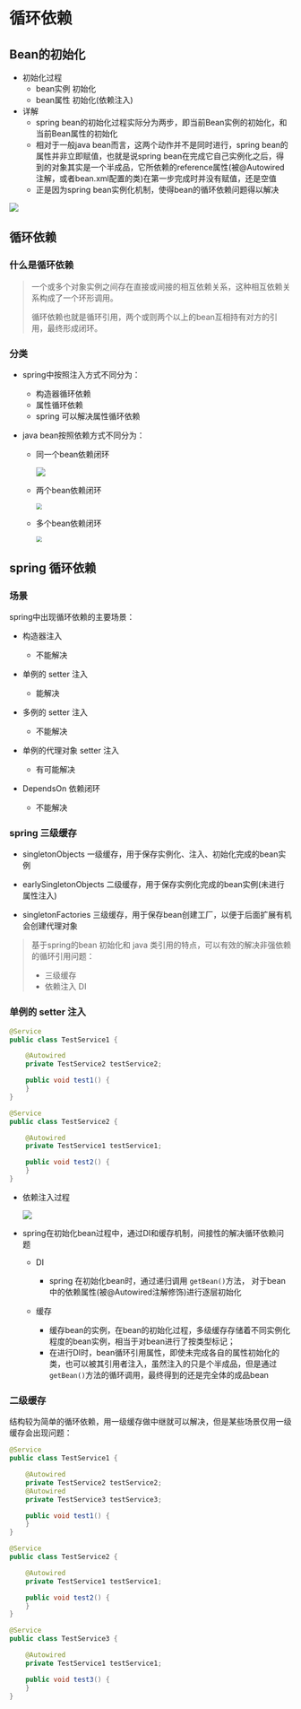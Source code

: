 # 循环依赖

## Bean的初始化

* 初始化过程
  * bean实例 初始化
  * bean属性 初始化(依赖注入)
* 详解
  * spring bean的初始化过程实际分为两步，即当前Bean实例的初始化，和当前Bean属性的初始化
  * 相对于一般java bean而言，这两个动作并不是同时进行，spring bean的属性并非立即赋值，也就是说spring bean在完成它自己实例化之后，得到的对象其实是一个半成品，它所依赖的reference属性(被@Autowired注解，或者bean.xml配置的类)在第一步完成时并没有赋值，还是空值
  * 正是因为spring bean实例化机制，使得bean的循环依赖问题得以解决

![](https://raw.githubusercontent.com/jinminer/docs/master/spring-framework/spring-on-trip/spring-circular-reference/1.0-spring-bean-init-step.png)



## 循环依赖

### 什么是循环依赖

> 一个或多个对象实例之间存在直接或间接的相互依赖关系，这种相互依赖关系构成了一个环形调用。
>
> 循环依赖也就是循环引用，两个或则两个以上的bean互相持有对方的引用，最终形成闭环。

### 分类

* spring中按照注入方式不同分为：
  * 构造器循环依赖
  * 属性循环依赖
  * spring 可以解决属性循环依赖

* java bean按照依赖方式不同分为：

  * 同一个bean依赖闭环

    ![](https://raw.githubusercontent.com/jinminer/docs/master/spring-framework/spring-on-trip/spring-circular-reference/1.1-bean-circular-reference-1.png)

  * 两个bean依赖闭环

    <img src="https://raw.githubusercontent.com/jinminer/docs/master/spring-framework/spring-on-trip/spring-circular-reference/1.2-bean-circular-reference-2.jpg" style="zoom: 67%;" />

  * 多个bean依赖闭环

    <img src="https://raw.githubusercontent.com/jinminer/docs/master/spring-framework/spring-on-trip/spring-circular-reference/1.3-bean-circular-reference-3.jpg" style="zoom:67%;" />



## spring 循环依赖

### 场景

spring中出现循环依赖的主要场景：

* 构造器注入
  * 不能解决
* 单例的 setter 注入
  * 能解决
* 多例的 setter 注入
  * 不能解决
* 单例的代理对象 setter 注入
  * 有可能解决

* DependsOn 依赖闭环
  * 不能解决

### spring 三级缓存

* singletonObjects 一级缓存，用于保存实例化、注入、初始化完成的bean实例

* earlySingletonObjects 二级缓存，用于保存实例化完成的bean实例(未进行属性注入)

* singletonFactories 三级缓存，用于保存bean创建工厂，以便于后面扩展有机会创建代理对象

> 基于spring的bean 初始化和 java 类引用的特点，可以有效的解决非强依赖的循环引用问题：
>
> * 三级缓存
> * 依赖注入 DI





### 单例的 setter 注入

```java
@Service
public class TestService1 {

    @Autowired
    private TestService2 testService2;

    public void test1() {
    }
}

@Service
public class TestService2 {

    @Autowired
    private TestService1 testService1;

    public void test2() {
    }
}
```

* 依赖注入过程

  ![](https://raw.githubusercontent.com/jinminer/docs/master/spring-framework/spring-on-trip/spring-circular-reference/1.4-spring-bean-di-process-4.jpg)

* spring在初始化bean过程中，通过DI和缓存机制，间接性的解决循环依赖问题

  * DI 

    * spring 在初始化bean时，通过递归调用 `getBean()`方法， 对于bean中的依赖属性(被@Autowired注解修饰)进行逐层初始化

  * 缓存

    * 缓存bean的实例，在bean的初始化过程，多级缓存存储着不同实例化程度的bean实例，相当于对bean进行了按类型标记；
    * 在进行DI时，bean循环引用属性，即使未完成各自的属性初始化的类，也可以被其引用者注入，虽然注入的只是个半成品，但是通过 `getBean()`方法的循环调用，最终得到的还是完全体的成品bean

    

### 二级缓存

结构较为简单的循环依赖，用一级缓存做中继就可以解决，但是某些场景仅用一级缓存会出现问题：

```java
@Service
public class TestService1 {

    @Autowired
    private TestService2 testService2;
    @Autowired
    private TestService3 testService3;

    public void test1() {
    }
}

@Service
public class TestService2 {

    @Autowired
    private TestService1 testService1;

    public void test2() {
    }
}

@Service
public class TestService3 {

    @Autowired
    private TestService1 testService1;

    public void test3() {
    }
}
```

























